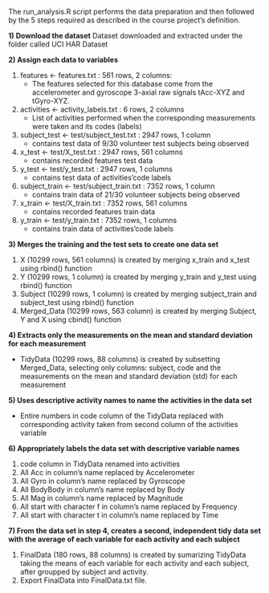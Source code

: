 The run_analysis.R script performs the data preparation and then followed by the 5 steps required as described in the course project’s definition.

**1) Download the dataset**
    Dataset downloaded and extracted under the folder called UCI HAR Dataset
    
**2) Assign each data to variables**
1. features <- features.txt : 561 rows, 2 columns:
   - The features selected for this database come from the accelerometer and gyroscope 3-axial raw signals tAcc-XYZ and tGyro-XYZ.
2. activities <- activity_labels.txt : 6 rows, 2 columns
   - List of activities performed when the corresponding measurements were taken and its codes (labels)
3. subject_test <- test/subject_test.txt : 2947 rows, 1 column
   - contains test data of 9/30 volunteer test subjects being observed
4. x_test <- test/X_test.txt : 2947 rows, 561 columns
   - contains recorded features test data
5. y_test <- test/y_test.txt : 2947 rows, 1 columns
   - contains test data of activities’code labels
6. subject_train <- test/subject_train.txt : 7352 rows, 1 column
   - contains train data of 21/30 volunteer subjects being observed
7. x_train <- test/X_train.txt : 7352 rows, 561 columns
   - contains recorded features train data
8. y_train <- test/y_train.txt : 7352 rows, 1 columns
   - contains train data of activities’code labels
          
**3) Merges the training and the test sets to create one data set**
1. X (10299 rows, 561 columns) is created by merging x_train and x_test using rbind() function
2. Y (10299 rows, 1 column) is created by merging y_train and y_test using rbind() function
3. Subject (10299 rows, 1 column) is created by merging subject_train and subject_test using rbind() function
4. Merged_Data (10299 rows, 563 column) is created by merging Subject, Y and X using cbind() function
    
**4) Extracts only the measurements on the mean and standard deviation for each measurement**
* TidyData (10299 rows, 88 columns) is created by subsetting Merged_Data, selecting only columns: subject, code and the measurements on the mean and standard deviation (std)       for each measurement
    
**5) Uses descriptive activity names to name the activities in the data set**
* Entire numbers in code column of the TidyData replaced with corresponding activity taken from second column of the activities variable
    
**6) Appropriately labels the data set with descriptive variable names**
 1. code column in TidyData renamed into activities
 2. All Acc in column’s name replaced by Accelerometer
 3. All Gyro in column’s name replaced by Gyroscope
 4. All BodyBody in column’s name replaced by Body
 5. All Mag in column’s name replaced by Magnitude
 6. All start with character f in column’s name replaced by Frequency
 7. All start with character t in column’s name replaced by Time
   
**7) From the data set in step 4, creates a second, independent tidy data set with the average of each variable for each activity and each subject**   
1. FinalData (180 rows, 88 columns) is created by sumarizing TidyData taking the means of each variable for each activity and each subject, after groupped by subject and          activity.
2. Export FinalData into FinalData.txt file.
